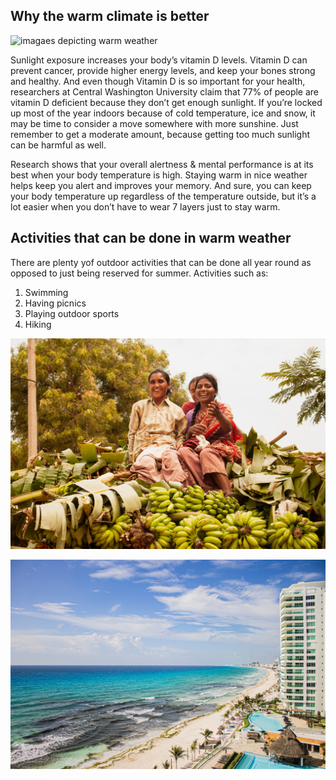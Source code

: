 ## Why the warm climate is better


![ imagaes depicting warm weather](img/pexels-amit-shubinsky-16403289.jpg)

Sunlight exposure increases your body’s vitamin D levels. Vitamin D can prevent cancer, provide higher energy levels, and keep your bones strong and healthy. And even though Vitamin D is so important for your health, researchers at Central Washington University claim that 77% of people are vitamin D deficient because they don’t get enough sunlight. If you’re locked up most of the year indoors because of cold temperature, ice and snow, it may be time to consider a move somewhere with more sunshine. Just remember to get a moderate amount, because getting too much sunlight can be harmful as well.

Research shows that your overall alertness & mental performance is at its best when your body temperature is high. Staying warm in nice weather helps keep you alert and improves your memory. And sure, you can keep your body temperature up regardless of the temperature outside, but it’s a lot easier when you don’t have to wear 7 layers just to stay warm.

## Activities that can be done in warm weather

There are plenty yof outdoor activities that can be done all year round as opposed to just being reserved for summer. Activities such as:
1. Swimming 
2. Having picnics
3. Playing outdoor sports
4. Hiking




![Images depecting warm weather](img/pexels-arti-agarwal-2880741.jpg) 

![Images depecting warm weather](img/pexels-tellez-erik-12956666.jpg) 